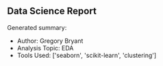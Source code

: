 ## Data Science Report

Generated summary:

- Author: Gregory Bryant
- Analysis Topic: EDA
- Tools Used: ['seaborn', 'scikit-learn', 'clustering']
